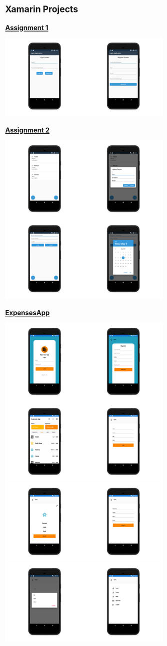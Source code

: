 # Xamarin Projects

## [Assignment 1](https://github.com/yasintohan/Xamarin-Projects/tree/main/Assignment1)
<img src = "/images/assignment1-1.png" height="50%" width="50%"><img src = "/images/assignment1-2.png" height="50%" width="50%">

## [Assignment 2](https://github.com/yasintohan/Xamarin-Projects/tree/main/Assignment2)

<img src = "/images/assignment2-1.png" height="50%" width="50%"><img src = "/images/assignment2-2.png" height="50%" width="50%"><img src = "/images/assignment2-3.png" height="50%" width="50%"><img src = "/images/assignment2-4.png" height="50%" width="50%">

## [ExpensesApp](https://github.com/yasintohan/Xamarin-Projects/tree/main/ExpensesApp)

<img src = "/images/expenses_1.png" height="50%" width="50%"><img src = "/images/expenses_2.png" height="50%" width="50%"><img src = "/images/expenses_3.png" height="50%" width="50%"><img src = "/images/expenses_4.png" height="50%" width="50%"><img src = "/images/expenses_5.png" height="50%" width="50%"><img src = "/images/expenses_6.png" height="50%" width="50%"><img src = "/images/expenses_7.png" height="50%" width="50%"><img src = "/images/expenses_8.png" height="50%" width="50%">
